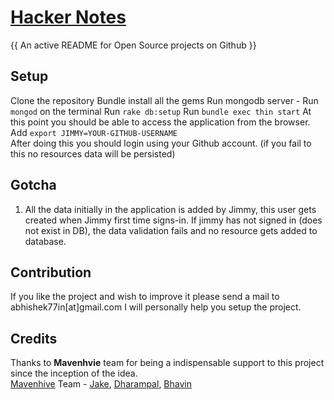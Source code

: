 # [Hacker Notes](http://www.thehackernotes.com)
{{ An active README for Open Source projects on Github }}

## Setup
Clone the repository 
Bundle install all the gems 
Run mongodb server - Run `mongod` on the terminal 
Run `rake db:setup` 
Run `bundle exec thin start` 
At this point you should be able to access the application from the browser. 
Add `export JIMMY=YOUR-GITHUB-USERNAME`   
After doing this you should login using your Github account. (if you fail to this no resources data will be persisted) 

## Gotcha
1. All the data initially in the application is added by Jimmy, this user gets created when Jimmy first time signs-in.
If jimmy has not signed in (does not exist in DB), the data validation fails and no resource gets added to database.

## Contribution
If you like the project and wish to improve it please send a mail to abhishek77in[at]gmail.com I will personally help you setup the project.


## Credits
Thanks to **Mavenhvie** team for being a indispensable support to this project since the inception of the idea.  
[Mavenhive](http://www.mavenhive.in/) Team - [Jake](https://twitter.com/anandhak), [Dharampal](https://twitter.com/codemangler), [Bhavin](https://twitter.com/bhavinjavia)  
